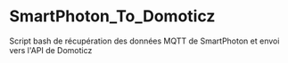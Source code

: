 # SmartPhoton_To_Domoticz
Script bash de récupération des données MQTT de SmartPhoton et envoi vers l'API de Domoticz
